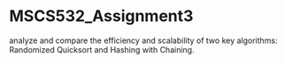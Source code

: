# MSCS532_Assignment3
analyze and compare the efficiency and scalability of two key algorithms: Randomized Quicksort and Hashing with Chaining. 
